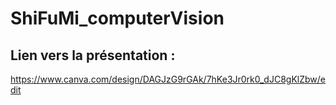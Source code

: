 # ShiFuMi_computerVision

## Lien vers la présentation :
https://www.canva.com/design/DAGJzG9rGAk/7hKe3Jr0rk0_dJC8gKlZbw/edit
